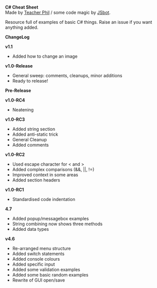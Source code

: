 **C# Cheat Sheet**  
Made by [Teacher Phil](https://github.com/TeacherPhilD) / some code magic by [JSbot](https://github.com/bot19).

Resource full of examples of basic C# things. Raise an issue if you want anything added.

**ChangeLog**

**v1.1**
- Added how to change an image

**v1.0-Release**
- General sweep: comments, cleanups, minor additions
- Ready to release!

**Pre-Release**  

**v1.0-RC4**
- Neatening

**v1.0-RC3**
- Added string section
- Added anti-static trick
- General Cleanup
- Added comments  

**v1.0-RC2**  
- Used escape character for < and >
- Added complex comparisons (&&, ||, !=)
- Improved context in some areas
- Added section headers  

**v1.0-RC1**  
- Standardised code indentation

**4.7**  
- Added popup/messagebox examples
- String combining now shows three methods
- Added data types
  
**v4.6**  
- Re-arranged menu structure
- Added switch statements
- Added console colours
- Added specific input
- Added some validation examples
- Added some basic random examples
- Rewrite of GUI open/save
